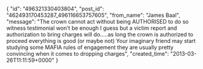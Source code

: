  {
   "id": "496321330403804",
   "post_id": "462493170453287_496116653757605",
   "from_name": "James Baal",
   "message": "The crown cannot act without being AUTHORISED to do so witness testimonial won't be enough I guess but a victim report and authorization to bring charges will do.....as long the crown is authorized to proceed everything is good (or maybe not) Your imaginary friend may start studying some MAFIA rules of engagement they are usually pretty convincing when it comes to dropping charges",
   "created_time": "2013-03-26T11:11:59+0000"
 }
